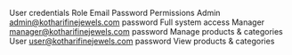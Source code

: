 User credentials
Role Email Password Permissions
Admin admin@kotharifinejewels.com password Full system access
Manager manager@kotharifinejewels.com password Manage products & categories
User user@kotharifinejewels.com password View products & categories
